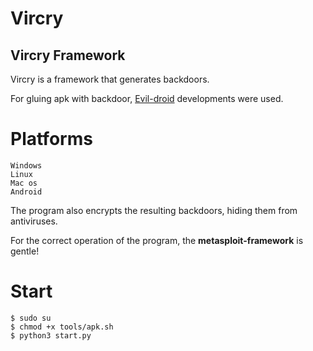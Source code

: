 # Vircry
## Vircry Framework
Vircry is a framework that generates backdoors.

For gluing apk with backdoor, [Evil-droid](https://github.com/M4sc3r4n0/Evil-Droid) developments were used.

# Platforms
```
Windows
Linux
Mac os
Android
```
The program also encrypts the resulting backdoors, hiding them from antiviruses.

For the correct operation of the program, the __metasploit-framework__ is gentle!

# Start

```
$ sudo su
$ chmod +x tools/apk.sh
$ python3 start.py
```